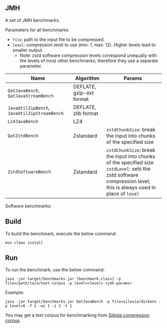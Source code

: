 ## JMH
A set of JMH benchmarks.

Parameters for all benchmarks:

* `file`: path to the input file to be compressed.
* `level`: compression level to use (min: 1, max: 12). Higher levels lead to smaller output.
  * Note: zstd software compression levels correspond unequally with the levels of most other benchmarks; therefore they use a separate parameter.

| Name                                         | Algorithm                | Params |
| -------------------------------------------- | ------------------------ | ------ |
| `QatJavaBench`, `QatJavaStreamBench`         | DEFLATE, gzip-ext format |        |
| `JavaUtilZipBench`, `JavaUtilZipStreamBench` | DEFLATE, zlib format     |        |
| `Lz4JavaBench`                               | LZ4                      |        |
| `QatZstdBench`                               | Zstandard                | `zstdChunkSize`: break the input into chunks of the specified size |
| `ZstdSoftwareBench`                          | Zstandard                | `zstdChunkSize`: break the input into chunks of the specified size<br>`zstdLevel`: sets the zstd software compression level; this is always used in place of `level` |

Software benchmarks:

## Build
To build the benchmark, execute the below command:
```
mvn clean install
```

## Run
To run the benchmark, use the below command:

```
java -jar target/benchmarks.jar [benchmark-class] -p file=/path/to/a/text-corpus -p level=<level> <jmh-params>
```

Example:
```
java -jar target/benchmarks.jar QatJavaBench -p file=silesia/dickens -p level=6 -f 1 -wi 1 -i 2 -t 1
```

You may get a text corpus for benchmarking from [Silesia compression corpus](https://sun.aei.polsl.pl//~sdeor/index.php?page=silesia). 
